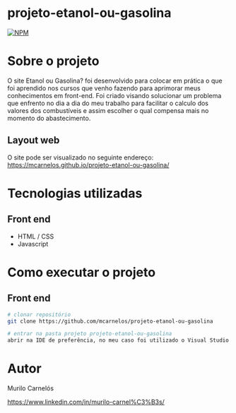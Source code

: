 # projeto-etanol-ou-gasolina
[![NPM](https://img.shields.io/npm/l/react)](https://github.com/mcarnelos/projeto-etanol-ou-gasolina/new/master/LICENSE)

# Sobre o projeto
O site Etanol ou Gasolina? foi desenvolvido para colocar em prática o que foi aprendido nos cursos que venho fazendo para aprimorar meus conhecimentos em front-end. 
Foi criado visando solucionar um problema que enfrento no dia a dia do meu trabalho para facilitar o calculo dos valores dos combustíveis e assim escolher 
o qual compensa mais no momento do abastecimento.

## Layout web
O site pode ser visualizado no seguinte endereço: 
https://mcarnelos.github.io/projeto-etanol-ou-gasolina/

# Tecnologias utilizadas
## Front end
- HTML / CSS
- Javascript

# Como executar o projeto

## Front end

```bash
# clonar repositório
git clone https://github.com/mcarnelos/projeto-etanol-ou-gasolina

# entrar na pasta projeto projeto-etanol-ou-gasolina
abrir na IDE de preferência, no meu caso foi utilizado o Visual Studio Code.
```

# Autor

Murilo Carnelós

https://www.linkedin.com/in/murilo-carnel%C3%B3s/
